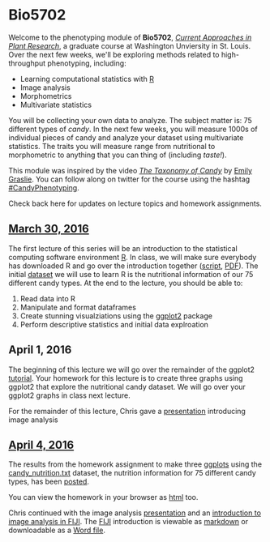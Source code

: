 # Bio5702

Welcome to the phenotyping module of **Bio5702**, [*Current Approaches in Plant Research*](http://dbbs.wustl.edu/curstudents/Documents/syllabi/BIOL%205702_S16.pdf), a graduate course at Washington Unviersity in St. Louis. Over the next few weeks, we'll be exploring methods related to high-throughput phenotyping, including:

* Learning computational statistics with [R](https://www.r-project.org/)
* Image analysis
* Morphometrics
* Multivariate statistics

You will be collecting your own data to analyze. The subject matter is: 75 different types of *candy*. In the next few weeks, you will measure 1000s of individual pieces of candy and analyze your dataset using multivariate statistics. The traits you will measure range from nutritional to morphometric to anything that you can thing of (including *taste!*).

This module was inspired by the video [*The Taxonomy of Candy*](https://www.youtube.com/watch?v=t3amU3RrX9g) by [Emily Graslie](https://twitter.com/Ehmee). You can follow along on twitter for the course using the hashtag [#CandyPhenotyping](https://twitter.com/hashtag/candyphenotyping).

Check back here for updates on lecture topics and homework assignments.

## [March 30, 2016](https://github.com/DanChitwood/Bio5702/tree/master/March_30_2016)

The first lecture of this series will be an introduction to the statistical computing software environment [R](https://www.r-project.org/). In class, we will make sure everybody has downloaded R and go over the introduction together ([script](https://github.com/DanChitwood/Bio5702/blob/master/March_30_2016/Intro_to_R.R), [PDF](https://github.com/DanChitwood/Bio5702/blob/master/March_30_2016/Intro_to_R.pdf)). The initial [dataset](https://github.com/DanChitwood/Bio5702/blob/master/March_30_2016/candy_nutrition.txt) we will use to learn R is the nutritional information of our 75 different candy types. At the end to the lecture, you should be able to:

1. Read data into R
2. Manipulate and format dataframes
3. Create stunning visualziations using the [ggplot2](http://docs.ggplot2.org/current/) package
4. Perform descriptive statistics and initial data explroation

## April 1, 2016

The beginning of this lecture we will go over the remainder of the ggplot2 [tutorial](https://github.com/DanChitwood/Bio5702/blob/master/March_30_2016/Intro_to_R.R). Your homework for this lecture is to create three graphs using ggplot2 that explore the nutritional candy dataset. We will go over your ggplot2 graphs in class next lecture.

For the remainder of this lecture, Chris gave a [presentation](http://www.slideshare.net/ChristopherTopp1/2016-bio4025-lecture1-final) introducing image analysis

## [April 4, 2016](https://github.com/DanChitwood/Bio5702/tree/master/April_4_2016)

The results from the homework assignment to make three [ggplots](http://docs.ggplot2.org/current/) using the [candy_nutrition.txt](https://github.com/DanChitwood/Bio5702/blob/master/April_4_2016/ggplot2_homework/candy_nutrition.txt) dataset, the nutrition information for 75 different candy types, has been [posted](https://github.com/DanChitwood/Bio5702/tree/master/April_4_2016/ggplot2_homework).

You can view the homework in your browser as [html](https://cdn.rawgit.com/DanChitwood/Bio5702/master/April_4_2016/student_homework.html) too.

Chris continued with the image analysis [presentation](http://www.slideshare.net/ChristopherTopp1/2016-bio4025-lecture1-final) and an [introduction to image analysis in FIJI](https://github.com/DanChitwood/Bio5702/blob/master/April_4_2016/2016_FIJI_GettingStarted.md). The [FIJI](http://fiji.sc/) introduction is viewable as [markdown](https://github.com/DanChitwood/Bio5702/blob/master/April_4_2016/2016_FIJI_GettingStarted.md) or downloadable as a [Word file](https://github.com/DanChitwood/Bio5702/blob/master/April_4_2016/2016_FIJI_GettingStarted.docx).
